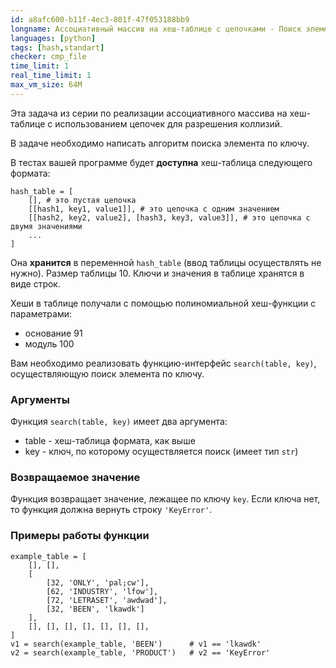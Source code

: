```yaml
---
id: a8afc600-b11f-4ec3-801f-47f053188bb9
longname: Ассоциативный массив на хеш-таблице с цепочками - Поиск элемента
languages: [python]
tags: [hash,standart]
checker: cmp_file
time_limit: 1
real_time_limit: 1
max_vm_size: 64M
---
```


Эта задача из серии по реализации ассоциативного массива на хеш-таблице с использованием цепочек для разрешения коллизий.

В задаче необходимо написать алгоритм поиска элемента по ключу.

В тестах вашей программе будет **доступна** хеш-таблица следующего формата:

    hash_table = [
        [], # это пустая цепочка
        [[hash1, key1, value1]], # это цепочка с одним значением
        [[hash2, key2, value2], [hash3, key3, value3]], # это цепочка с двумя значениями
        ...
    ]


Она **хранится** в переменной `hash_table` (ввод таблицы осуществлять не нужно).
Размер таблицы 10.
Ключи и значения в таблице хранятся в виде строк.

Хеши в таблице получали с помощью полиномиальной хеш-функции с параметрами:
- основание 91
- модуль 100

Вам необходимо реализовать функцию-интерфейс `search(table, key)`, осуществляющую поиск элемента по ключу.

### Аргументы

Функция `search(table, key)` имеет два аргумента:
- table - хеш-таблица формата, как выше
- key - ключ, по которому осуществляется поиск (имеет тип `str`)

### Возвращаемое значение

Функция возвращает значение, лежащее по ключу `key`.
Если ключа нет, то функция должна вернуть строку `'KeyError'`.

### Примеры работы функции

    example_table = [
        [], [],
        [
            [32, 'ONLY', 'pal;cw'],
            [62, 'INDUSTRY', 'lfow'],
            [72, 'LETRASET', 'awdwad'],
            [32, 'BEEN', 'lkawdk']
        ],
        [], [], [], [], [], [], [],
    ]
    v1 = search(example_table, 'BEEN')      # v1 == 'lkawdk'
    v2 = search(example_table, 'PRODUCT')   # v2 == 'KeyError'
